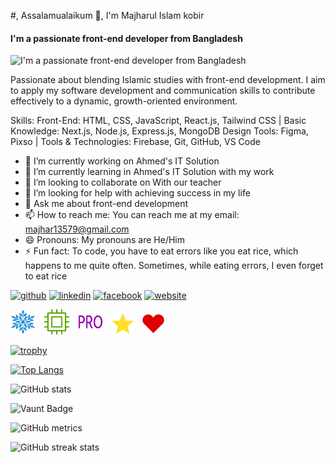 #, Assalamualaikum 👋, I'm Majharul Islam kobir
#### I'm a passionate front-end developer from Bangladesh
![I'm a passionate front-end developer from Bangladesh](https://scontent.fdac14-1.fna.fbcdn.net/v/t39.30808-6/470991091_612666768090652_717279334157581169_n.jpg?stp=dst-jpg_s960x960_tt6&_nc_cat=102&ccb=1-7&_nc_sid=cc71e4&_nc_eui2=AeEifRuqHV664ZNbsFE5Kc35nvzwu34zXiae_PC7fjNeJsGSQPC3MZmZeUB8HeDFfpTzvFGqrNlL5NPVZu-LFp7Q&_nc_ohc=Db7DfAozo40Q7kNvgF6YbnN&_nc_zt=23&_nc_ht=scontent.fdac14-1.fna&_nc_gid=AIxVGGLE2WeCDGgxIwf_SRF&oh=00_AYDjDKc1sjvYaE61Mh9s34EsbL9c7DYSdq120R9MH44dWA&oe=678C3F28)

Passionate about blending Islamic studies with front-end development. I aim to apply my software development and communication skills to contribute effectively to a dynamic, growth-oriented environment.  

Skills: Front-End: HTML, CSS, JavaScript, React.js, Tailwind CSS | Basic Knowledge: Next.js, Node.js, Express.js, MongoDB Design Tools: Figma, Pixso | Tools & Technologies: Firebase, Git, GitHub, VS Code  

- 🔭 I’m currently working on Ahmed's IT Solution  
- 🌱 I’m currently learning in Ahmed's IT Solution with my work 
- 👯 I’m looking to collaborate on With our teacher  
- 🤔 I’m looking for help with achieving success in my life 
- 💬 Ask me about front-end development 
- 📫 How to reach me: You can reach me at my email: majhar13579@gmail.com 
- 😄 Pronouns: My pronouns are He/Him 
- ⚡ Fun fact: To code, you have to eat errors like you eat rice, which happens to me quite often. Sometimes, while eating errors, I even forget to eat rice 


[<img src='https://cdn.jsdelivr.net/npm/simple-icons@3.0.1/icons/github.svg' alt='github' height='40'>](https://github.com/https://github.com/majharul-islam-kobir)  [<img src='https://cdn.jsdelivr.net/npm/simple-icons@3.0.1/icons/linkedin.svg' alt='linkedin' height='40'>](https://www.linkedin.com/in/https://www.linkedin.com/in/majharul-islam-0345b7322?lipi=urn%3Ali%3Apage%3Ad_flagship3_profile_view_base_contact_details%3BAUU6CdpJTQK8j6YxDWQKiQ%3D%3D/)  [<img src='https://cdn.jsdelivr.net/npm/simple-icons@3.0.1/icons/facebook.svg' alt='facebook' height='40'>](https://www.facebook.com/https://www.facebook.com/majharul.islam.kobir.2024)  [<img src='https://cdn.jsdelivr.net/npm/simple-icons@3.0.1/icons/icloud.svg' alt='website' height='40'>](https://jovial-starburst-51746b.netlify.app/)  

<a href='https://archiveprogram.github.com/'><img src='https://raw.githubusercontent.com/acervenky/animated-github-badges/master/assets/acbadge.gif' width='40' height='40'></a> <a href='https://docs.github.com/en/developers'><img src='https://raw.githubusercontent.com/acervenky/animated-github-badges/master/assets/devbadge.gif' width='40' height='40'></a> <a href='https://github.com/pricing'><img src='https://raw.githubusercontent.com/acervenky/animated-github-badges/master/assets/pro.gif' width='40' height='40'></a> <a href='https://stars.github.com/'><img src='https://raw.githubusercontent.com/acervenky/animated-github-badges/master/assets/starbadge.gif' width='35' height='35'></a> <a href='https://docs.github.com/en/github/supporting-the-open-source-community-with-github-sponsors'><img src='https://raw.githubusercontent.com/acervenky/animated-github-badges/master/assets/sponsorbadge.gif' width='35' height='35'></a> 

[![trophy](https://github-profile-trophy.vercel.app/?username=https://github.com/majharul-islam-kobir)](https://github.com/ryo-ma/github-profile-trophy)

[![Top Langs](https://github-readme-stats.vercel.app/api/top-langs/?username=https://github.com/majharul-islam-kobir)](https://github.com/anuraghazra/github-readme-stats)

![GitHub stats](https://github-readme-stats.vercel.app/api?username=https://github.com/majharul-islam-kobir&show_icons=true&count_private=true)  

![Vaunt Badge](https://api.vaunt.dev/v1/github/entities/https://github.com/majharul-islam-kobir/contributions?format=svg&private=true)  

![GitHub metrics](https://metrics.lecoq.io/https://github.com/majharul-islam-kobir)  

![GitHub streak stats](https://streak-stats.demolab.com/?user=https://github.com/majharul-islam-kobir)  


